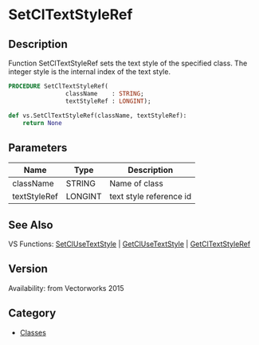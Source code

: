 # SetClTextStyleRef

## Description
Function SetClTextStyleRef sets the text style of the specified class.  The integer style is the internal index of the text style.

```pascal
PROCEDURE SetClTextStyleRef(
				className    : STRING;
				textStyleRef : LONGINT);
```

```python
def vs.SetClTextStyleRef(className, textStyleRef):
    return None
```

## Parameters
|Name|Type|Description|
|---|---|---|
|className|STRING|Name of class|
|textStyleRef|LONGINT|text style reference id|

## See Also
VS Functions:
[SetClUseTextStyle](SetClUseTextStyle.md) 
| [GetClUseTextStyle](GetClUseTextStyle.md) 
| [GetClTextStyleRef](GetClTextStyleRef.md)

## Version
Availability: from Vectorworks 2015

## Category
* [Classes](../Categories/Classes.md)
